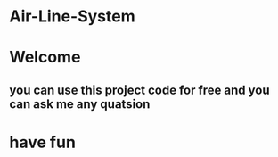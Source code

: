 # Air-Line-System
<h1> Welcome </h1>
<h2> you can use this project  code for free and you can ask me any quatsion </h2>
<h1> have fun</h1>
